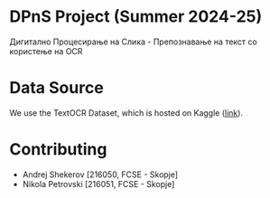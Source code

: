# DPnS Project (Summer 2024-25) 
Дигитално Процесирање на Слика - Препознавање на текст со користење на OCR

# Data Source
We use the TextOCR Dataset, which is hosted on Kaggle ([link](https://www.kaggle.com/datasets/robikscube/textocr-text-extraction-from-images-dataset)).

# Contributing
- Andrej Shekerov  [216050, FCSE - Skopje]
- Nikola Petrovski [216051, FCSE - Skopje]